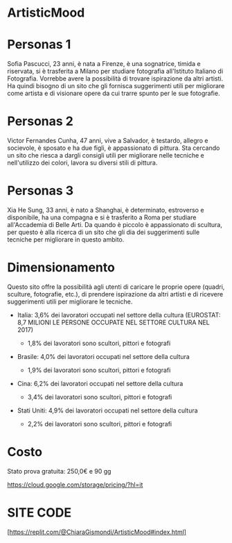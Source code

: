 # ArtisticMood

# Personas 1
Sofia Pascucci, 23 anni, è nata a Firenze, è una sognatrice, timida e riservata, si è trasferita a Milano per studiare fotografia all'Istituto Italiano di Fotografia. Vorrebbe avere la possibilità di trovare ispirazione da altri artisti. Ha quindi bisogno di un sito che gli fornisca suggerimenti utili per migliorare come artista e di visionare opere da cui trarre spunto per le sue fotografie.

# Personas 2
Victor Fernandes Cunha, 47 anni, vive a Salvador, è testardo, allegro e socievole, è sposato e ha due figli, è appassionato di pittura. Sta cercando un sito che riesca a dargli consigli utili per migliorare nelle tecniche e nell'utilizzo dei colori, lavora su diversi stili di pittura.

# Personas 3
Xia He Sung, 33 anni, è nato a Shanghai, è determinato, estroverso e disponibile, ha una compagna e si è trasferito a Roma per studiare all'Accademia di Belle Arti. Da quando è piccolo è appassionato di scultura, per questo è alla ricerca di un sito che gli dia dei suggerimenti sulle tecniche per migliorare in questo ambito.


# Dimensionamento 
Questo sito offre la possibilità agli utenti di caricare le proprie opere (quadri, sculture, fotografie, etc.), di prendere ispirazione da altri artisti e di ricevere suggerimenti utili per migliorare le tecniche.

- Italia: 3,6% dei lavoratori occupati nel settore della cultura 
(EUROSTAT: 8,7 MILIONI LE PERSONE OCCUPATE NEL SETTORE CULTURA NEL 2017)
  - 1,8% dei lavoratori sono scultori, pittori e fotografi

- Brasile: 4,0% dei lavoratori occupati nel settore della cultura
  - 1,9% dei lavoratori sono scultori, pittori e fotografi

- Cina: 6,2% dei lavoratori occupati nel settore della cultura
  - 3,4% dei lavoratori sono scultori, pittori e fotografi

- Stati Uniti: 4,9% dei lavoratori occupati nel settore della cultura
  - 2,2% dei lavoratori sono scultori, pittori e fotografi

# Costo
Stato prova gratuita: 250,0€ e 90 gg

https://cloud.google.com/storage/pricing/?hl=it

# SITE CODE
[https://replit.com/@ChiaraGismondi/ArtisticMood#index.html]

